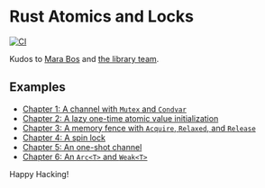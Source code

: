 # Rust Atomics and Locks

[![CI](https://github.com/keithnoguchi/atomics-rs/actions/workflows/ci.yml/badge.svg)](
https://github.com/keithnoguchi/atomics-rs/actions)

[mara bos]: https://m-ou.se/
[the library team]: https://www.rust-lang.org/governance/teams/library

Kudos to [Mara Bos] and [the library team].

## Examples

- [Chapter 1: A channel with `Mutex` and `Condvar`](ch01/src/main.rs)
- [Chapter 2: A lazy one-time atomic value initialization](ch02/src/main.rs)
- [Chapter 3: A memory fence with `Acquire`, `Relaxed`, and `Release`](ch03/src/main.rs)
- [Chapter 4: A spin lock](ch04/src/main.rs)
- [Chapter 5: An one-shot channel](ch05/src/main.rs)
- [Chapter 6: An `Arc<T>` and `Weak<T>`](ch06/src/main.rs)

Happy Hacking!
